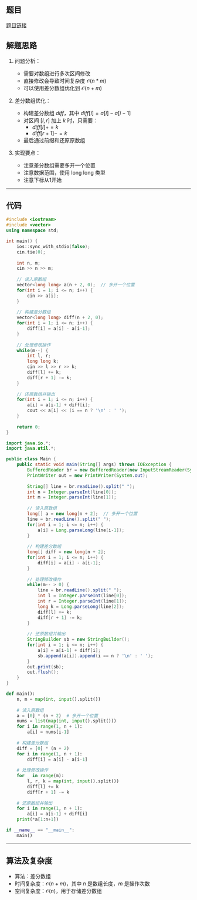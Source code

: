 ## 题目
[题目链接](https://www.nowcoder.com/practice/4bbc401a5df140309edd6f14debdba42?tpId=308&tqId=2022327&sourceUrl=/exam/oj&channenl=wgithub&fromPut=wgithub)

## 解题思路

1. 问题分析：
   - 需要对数组进行多次区间修改
   - 直接修改会导致时间复杂度 $\mathcal{O}(n*m)$
   - 可以使用差分数组优化到 $\mathcal{O}(n+m)$

2. 差分数组优化：
   - 构建差分数组 $diff$，其中 $diff[i] = a[i] - a[i-1]$
   - 对区间 $[l,r]$ 加上 $k$ 时，只需要：
     - $diff[l] += k$
     - $diff[r+1] -= k$
   - 最后通过前缀和还原原数组

3. 实现要点：
   - 注意差分数组需要多开一个位置
   - 注意数据范围，使用 $\text{long long}$ 类型
   - 注意下标从1开始

---

## 代码

```c++ []
#include <iostream>
#include <vector>
using namespace std;

int main() {
    ios::sync_with_stdio(false);
    cin.tie(0);
    
    int n, m;
    cin >> n >> m;
    
    // 读入原数组
    vector<long long> a(n + 2, 0);  // 多开一个位置
    for(int i = 1; i <= n; i++) {
        cin >> a[i];
    }
    
    // 构建差分数组
    vector<long long> diff(n + 2, 0);
    for(int i = 1; i <= n; i++) {
        diff[i] = a[i] - a[i-1];
    }
    
    // 处理修改操作
    while(m--) {
        int l, r;
        long long k;
        cin >> l >> r >> k;
        diff[l] += k;
        diff[r + 1] -= k;
    }
    
    // 还原数组并输出
    for(int i = 1; i <= n; i++) {
        a[i] = a[i-1] + diff[i];
        cout << a[i] << (i == n ? '\n' : ' ');
    }
    
    return 0;
}
```

```java []
import java.io.*;
import java.util.*;

public class Main {
    public static void main(String[] args) throws IOException {
        BufferedReader br = new BufferedReader(new InputStreamReader(System.in));
        PrintWriter out = new PrintWriter(System.out);
        
        String[] line = br.readLine().split(" ");
        int n = Integer.parseInt(line[0]);
        int m = Integer.parseInt(line[1]);
        
        // 读入原数组
        long[] a = new long[n + 2];  // 多开一个位置
        line = br.readLine().split(" ");
        for(int i = 1; i <= n; i++) {
            a[i] = Long.parseLong(line[i-1]);
        }
        
        // 构建差分数组
        long[] diff = new long[n + 2];
        for(int i = 1; i <= n; i++) {
            diff[i] = a[i] - a[i-1];
        }
        
        // 处理修改操作
        while(m-- > 0) {
            line = br.readLine().split(" ");
            int l = Integer.parseInt(line[0]);
            int r = Integer.parseInt(line[1]);
            long k = Long.parseLong(line[2]);
            diff[l] += k;
            diff[r + 1] -= k;
        }
        
        // 还原数组并输出
        StringBuilder sb = new StringBuilder();
        for(int i = 1; i <= n; i++) {
            a[i] = a[i-1] + diff[i];
            sb.append(a[i]).append(i == n ? '\n' : ' ');
        }
        out.print(sb);
        out.flush();
    }
}
```

```python []
def main():
    n, m = map(int, input().split())
    
    # 读入原数组
    a = [0] * (n + 2)  # 多开一个位置
    nums = list(map(int, input().split()))
    for i in range(1, n + 1):
        a[i] = nums[i-1]
    
    # 构建差分数组
    diff = [0] * (n + 2)
    for i in range(1, n + 1):
        diff[i] = a[i] - a[i-1]
    
    # 处理修改操作
    for _ in range(m):
        l, r, k = map(int, input().split())
        diff[l] += k
        diff[r + 1] -= k
    
    # 还原数组并输出
    for i in range(1, n + 1):
        a[i] = a[i-1] + diff[i]
    print(*a[1:n+1])

if __name__ == "__main__":
    main()
```

---

## 算法及复杂度
- 算法：差分数组
- 时间复杂度：$\mathcal{O}(n + m)$，其中 $n$ 是数组长度，$m$ 是操作次数
- 空间复杂度：$\mathcal{O}(n)$，用于存储差分数组

